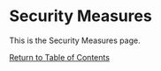 # Security Measures

This is the Security Measures page.

[Return to Table of Contents](technical-info/security)

